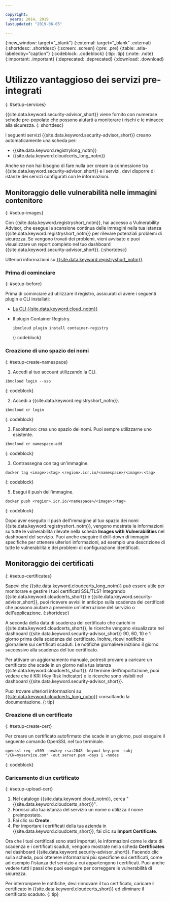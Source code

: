```yaml
---

copyright:
  years: 2014, 2019
lastupdated: "2019-06-05"

---
```


{:new_window: target="_blank"}
{:external: target="_blank" .external}
{:shortdesc: .shortdesc}
{:screen: .screen}
{:pre: .pre}
{:table: .aria-labeledby="caption"}
{:codeblock: .codeblock}
{:tip: .tip}
{:note: .note}
{:important: .important}
{:deprecated: .deprecated}
{:download: .download}

# Utilizzo vantaggioso dei servizi pre-integrati
{: #setup-services}

{{site.data.keyword.security-advisor_short}} viene fornito con numerose schede pre-popolate che possono aiutarti a monitorare i rischi e le minacce alla sicurezza.
{: shortdesc}

I seguenti servizi {{site.data.keyword.security-advisor_short}} creano automaticamente una scheda per:

* {{site.data.keyword.registrylong_notm}}
* {{site.data.keyword.cloudcerts_long_notm}}

Anche se non hai bisogno di fare nulla per creare la connessione tra {{site.data.keyword.security-advisor_short}} e i servizi, devi disporre di istanze dei servizi configurati con le informazioni.


## Monitoraggio delle vulnerabilità nelle immagini contenitore
{: #setup-images}

Con {{site.data.keyword.registryshort_notm}}, hai accesso a Vulnerability Advisor, che esegue la scansione continua delle immagini nella tua istanza {{site.data.keyword.registryshort_notm}} per rilevare potenziali problemi di sicurezza. Se vengono trovati dei problemi, vieni avvisato e puoi visualizzare un report completo nel tuo dashboard {{site.data.keyword.security-advisor_short}}.
{:shortdesc}

Ulteriori informazioni su [{{site.data.keyword.registryshort_notm}}](/docs/services/Registry?topic=registry-getting-started).


### Prima di cominciare
{: #setup-before}

Prima di cominciare ad utilizzare il registro, assicurati di avere i seguenti plugin e CLI installati:
* [La CLI {{site.data.keyword.cloud_notm}}](/docs/cli?topic=cloud-cli-ibmcloud-cli)
* Il plugin Container Registry.

  ```
  ibmcloud plugin install container-registry
  ```
  {: codeblock}


### Creazione di uno spazio dei nomi
{: #setup-create-namespace}

1. Accedi al tuo account utilizzando la CLI.

  ```
  ibmcloud login --sso
  ```
  {: codeblock}

2. Accedi a {{site.data.keyword.registryshort_notm}}.

  ```
  ibmcloud cr login
  ```
  {: codeblock}

3. Facoltativo: crea uno spazio dei nomi. Puoi sempre utilizzarne uno esistente.

  ```
  ibmcloud cr namespace-add
  ```
  {: codeblock}

3. Contrassegna con tag un'immagine.

  ```
  docker tag <image>:<tag> <region>.icr.io/<namespace>/<image>:<tag>
  ```
  {: codeblock}

5. Esegui il push dell'immagine.

  ```
  docker push <region>.icr.io/<namespace>/<image>:<tag>
  ```
  {: codeblock}


Dopo aver eseguito il push dell'immagine al tuo spazio dei nomi {{site.data.keyword.registryshort_notm}}, vengono mostrate le informazioni su tutte le vulnerabilità rilevate nella scheda **Images with Vulnerabilities** nel dashboard del servizio. Puoi anche eseguire il drill-down di immagini specifiche per ottenere ulteriori informazioni, ad esempio una descrizione di tutte le vulnerabilità e dei problemi di configurazione identificati.


## Monitoraggio dei certificati
{: #setup-certificates}

Sapevi che {{site.data.keyword.cloudcerts_long_notm}} può essere utile per monitorare e gestire i tuoi certificati SSL/TLS? Integrando {{site.data.keyword.cloudcerts_short}} e {{site.data.keyword.security-advisor_short}}, puoi ricevere avvisi in anticipo sulla scadenza dei certificati che possono aiutare a prevenire un'interruzione del servizio o dell'applicazione.
{:shortdesc}

A seconda della data di scadenza del certificato che carichi in {{site.data.keyword.cloudcerts_short}}, le ricerche vengono visualizzate nel dashboard {{site.data.keyword.security-advisor_short}} 90, 60, 10 e 1 giorno prima della scadenza del certificato. Inoltre, ricevi notifiche giornaliere sui certificati scaduti. Le notifiche giornaliere iniziano il giorno successivo alla scadenza del tuo certificato.

Per attivare un aggiornamento manuale, potresti provare a caricare un certificato che scade in un giorno nella tua istanza {{site.data.keyword.cloudcerts_short}}. Al termine dell'importazione, puoi vedere che il KRI (Key Risk Indicator) e le ricerche sono visibili nel dashboard {{site.data.keyword.security-advisor_short}}.

Puoi trovare ulteriori informazioni su [{{site.data.keyword.cloudcerts_long_notm}}](/docs/services/certificate-manager?topic=certificate-manager-getting-started) consultando la documentazione.
{: tip}

### Creazione di un certificato
{: #setup-create-cert}

Per creare un certificato autofirmato che scade in un giorno, puoi eseguire il seguente comando OpenSSL nel tuo terminale.

```
openssl req -x509 -newkey rsa:2048 -keyout key.pem -subj "/CN=myservice.com" -out server.pem -days 1 -nodes
```
{: codeblock}


### Caricamento di un certificato
{: #setup-upload-cert}

1. Nel catalogo {{site.data.keyword.cloud_notm}}, cerca "{{site.data.keyword.cloudcerts_short}}".
2. Fornisci alla tua istanza del servizio un nome o utilizza il nome preimpostato.
3. Fai clic su **Create**.
4. Per importare i certificati della tua azienda in {{site.data.keyword.cloudcerts_short}}, fai clic su **Import Certificate**.

Ora che i tuoi certificati sono stati importati, le informazioni come le date di scadenza e i certificati scaduti, vengono mostrate nella scheda **Certificates** nel dashboard {{site.data.keyword.security-advisor_short}}. Facendo clic sulla scheda, puoi ottenere informazioni più specifiche sui certificati, come ad esempio l'istanza del servizio a cui appartengono i certificati. Puoi anche vedere tutti i passi che puoi eseguire per correggere le vulnerabilità di sicurezza.

Per interrompere le notifiche, devi rinnovare il tuo certificato, caricare il certificato in {{site.data.keyword.cloudcerts_short}} ed eliminare il certificato scaduto.
{: tip}
